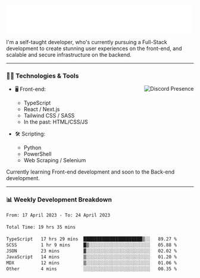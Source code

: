 <img src="assets/wave.svg" alt=":wave:" />

I'm a self-taught developer, who's currently pursuing a Full-Stack development to create stunning user experiences on the front-end, and scalable and secure infrastructure on the backend.

---

### 🧑‍💻 Technologies & Tools

<a href="https://discord.com/users/414304208649453568" target="_blank" rel="nofollow">
   <img src="https://lanyard-profile-readme.vercel.app/api/414304208649453568?idleMessage=Probably%20doing%20something%20else..." alt="Discord Presence" align="right">
</a>

- 🖥️ Front-end:

  - TypeScript
  - React / Next.js
  - Tailwind CSS / SASS
  - In the past: HTML/CSS/JS

- 🛠 Scripting:

  - Python
  - PowerShell
  - Web Scraping / Selenium

Currently learning Front-end development and soon to the Back-end development.

---

### 📊 Weekly Development Breakdown

<!-- ![ccrsxx's GitHub Stats](https://github-readme-stats.vercel.app/api?username=ccrsxx&count_private=true&theme=tokyonight) -->
<!-- ![ccrsxx's Top Langs](https://github-readme-stats.vercel.app/api/top-langs/?username=ccrsxx&hide=lua,java,html&theme=tokyonight) -->

<!--START_SECTION:waka-->

```text
From: 17 April 2023 - To: 24 April 2023

Total Time: 19 hrs 35 mins

TypeScript   17 hrs 29 mins  ██████████████████████▒░░   89.27 %
SCSS         1 hr 9 mins     █▒░░░░░░░░░░░░░░░░░░░░░░░   05.88 %
JSON         23 mins         ▓░░░░░░░░░░░░░░░░░░░░░░░░   02.02 %
JavaScript   14 mins         ▒░░░░░░░░░░░░░░░░░░░░░░░░   01.20 %
MDX          12 mins         ▒░░░░░░░░░░░░░░░░░░░░░░░░   01.06 %
Other        4 mins          ░░░░░░░░░░░░░░░░░░░░░░░░░   00.35 %
```

<!--END_SECTION:waka-->
